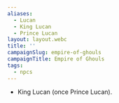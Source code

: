 ```yaml
---
aliases:
  - Lucan
  - King Lucan
  - Prince Lucan
layout: layout.webc
title: ''
campaignSlug: empire-of-ghouls
campaignTitle: Empire of Ghouls
tags:
  - npcs
---
```


- King Lucan (once Prince Lucan).
